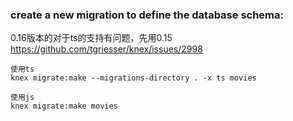 ###  create a new migration to define the database schema:
    
0.16版本的对于ts的支持有问题，先用0.15    
https://github.com/tgriesser/knex/issues/2998
```
使用ts
knex migrate:make --migrations-directory . -x ts movies

使用js
knex migrate:make movies
```


